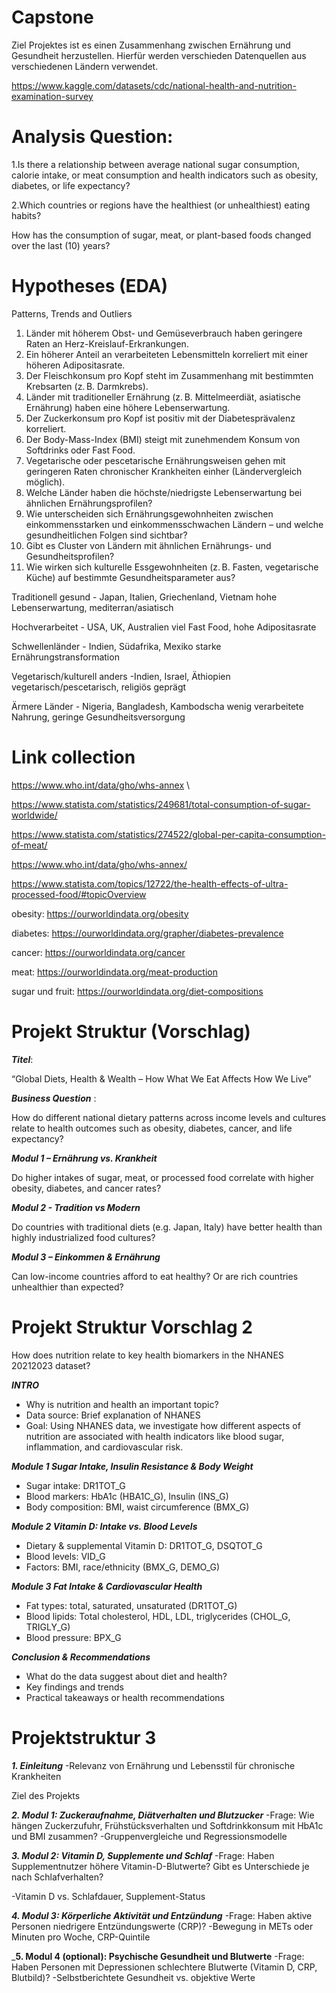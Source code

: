 # Capstone

Ziel Projektes ist es einen Zusammenhang zwischen Ernährung und Gesundheit herzustellen. Hierfür werden verschieden Datenquellen aus verschiedenen Ländern verwendet.

https://www.kaggle.com/datasets/cdc/national-health-and-nutrition-examination-survey


# Analysis Question:
1.Is there a relationship between average national sugar consumption, calorie intake, or meat consumption and health indicators such as obesity, diabetes, or life expectancy?

2.Which countries or regions have the healthiest (or unhealthiest) eating habits?

How has the consumption of sugar, meat, or plant-based foods changed over the last (10) years?


# Hypotheses (EDA)
Patterns, Trends and Outliers 
1. Länder mit höherem Obst- und Gemüseverbrauch haben geringere Raten an Herz-Kreislauf-Erkrankungen.
2. Ein höherer Anteil an verarbeiteten Lebensmitteln korreliert mit einer höheren Adipositasrate.
3. Der Fleischkonsum pro Kopf steht im Zusammenhang mit bestimmten Krebsarten (z. B. Darmkrebs).
4. Länder mit traditioneller Ernährung (z. B. Mittelmeerdiät, asiatische Ernährung) haben eine höhere Lebenserwartung.
5. Der Zuckerkonsum pro Kopf ist positiv mit der Diabetesprävalenz korreliert.
6. Der Body-Mass-Index (BMI) steigt mit zunehmendem Konsum von Softdrinks oder Fast Food.
7.  Vegetarische oder pescetarische Ernährungsweisen gehen mit geringeren Raten chronischer Krankheiten einher (Ländervergleich möglich).
8. Welche Länder haben die höchste/niedrigste Lebenserwartung bei ähnlichen Ernährungsprofilen?
9. Wie unterscheiden sich Ernährungsgewohnheiten zwischen einkommensstarken und einkommensschwachen Ländern – und welche gesundheitlichen Folgen sind sichtbar?
10. Gibt es Cluster von Ländern mit ähnlichen Ernährungs- und Gesundheitsprofilen?
11. Wie wirken sich kulturelle Essgewohnheiten (z. B. Fasten, vegetarische Küche) auf bestimmte Gesundheitsparameter aus?




Traditionell gesund -	Japan, Italien, Griechenland, Vietnam	hohe Lebenserwartung, mediterran/asiatisch

Hochverarbeitet - USA, UK, Australien	viel Fast Food, hohe Adipositasrate

Schwellenländer - 	Indien, Südafrika, Mexiko	starke Ernährungstransformation

Vegetarisch/kulturell anders -Indien, Israel, Äthiopien	vegetarisch/pescetarisch, religiös geprägt

Ärmere Länder -	Nigeria, Bangladesh, Kambodscha	wenig verarbeitete Nahrung, geringe Gesundheitsversorgung



# Link collection

https://www.who.int/data/gho/whs-annex \


https://www.statista.com/statistics/249681/total-consumption-of-sugar-worldwide/

https://www.statista.com/statistics/274522/global-per-capita-consumption-of-meat/

https://www.who.int/data/gho/whs-annex/

https://www.statista.com/topics/12722/the-health-effects-of-ultra-processed-food/#topicOverview

obesity:
https://ourworldindata.org/obesity

diabetes:
https://ourworldindata.org/grapher/diabetes-prevalence

cancer:
https://ourworldindata.org/cancer

meat:
https://ourworldindata.org/meat-production

sugar und fruit:
https://ourworldindata.org/diet-compositions


# Projekt Struktur (Vorschlag)

___Titel___:

“Global Diets, Health & Wealth – How What We Eat Affects How We Live”


___Business Question___ :

How do different national dietary patterns across income levels and cultures relate to health outcomes such as obesity, diabetes, cancer, and life expectancy?


___Modul 1 – Ernährung vs. Krankheit___

Do higher intakes of sugar, meat, or processed food correlate with higher obesity, diabetes, and cancer rates?

___Modul 2 - Tradition vs Modern___


Do countries with traditional diets (e.g. Japan, Italy) have better health than highly industrialized food cultures?


___Modul 3 – Einkommen & Ernährung___

Can low-income countries afford to eat healthy? Or are rich countries unhealthier than expected?




# Projekt Struktur Vorschlag 2

How does nutrition relate to key health biomarkers in the NHANES 20212023 dataset?

___INTRO___
- Why is nutrition and health an important topic?
- Data source: Brief explanation of NHANES
- Goal: Using NHANES data, we investigate how different aspects of nutrition are associated with health indicators like
blood sugar, inflammation, and cardiovascular risk.


___Module 1 Sugar Intake, Insulin Resistance & Body Weight___
- Sugar intake: DR1TOT_G
- Blood markers: HbA1c (HBA1C_G), Insulin (INS_G)
- Body composition: BMI, waist circumference (BMX_G)

___Module 2 Vitamin D: Intake vs. Blood Levels___
- Dietary & supplemental Vitamin D: DR1TOT_G, DSQTOT_G
- Blood levels: VID_G
- Factors: BMI, race/ethnicity (BMX_G, DEMO_G)

___Module 3 Fat Intake & Cardiovascular Health___
- Fat types: total, saturated, unsaturated (DR1TOT_G)
- Blood lipids: Total cholesterol, HDL, LDL, triglycerides (CHOL_G, TRIGLY_G)
- Blood pressure: BPX_G

___Conclusion & Recommendations___
- What do the data suggest about diet and health?
- Key findings and trends
- Practical takeaways or health recommendations


# Projektstruktur 3
___1. Einleitung___
-Relevanz von Ernährung und Lebensstil für chronische Krankheiten


Ziel des Projekts

___2. Modul 1: Zuckeraufnahme, Diätverhalten und Blutzucker___
-Frage: Wie hängen Zuckerzufuhr, Frühstücksverhalten und Softdrinkkonsum mit HbA1c und BMI zusammen?
-Gruppenvergleiche und Regressionsmodelle

___3. Modul 2: Vitamin D, Supplemente und Schlaf___
-Frage: Haben Supplementnutzer höhere Vitamin-D-Blutwerte? Gibt es Unterschiede je nach Schlafverhalten?

-Vitamin D vs. Schlafdauer, Supplement-Status


___4. Modul 3: Körperliche Aktivität und Entzündung___
-Frage: Haben aktive Personen niedrigere Entzündungswerte (CRP)?
-Bewegung in METs oder Minuten pro Woche, CRP-Quintile

___5. Modul 4 (optional): Psychische Gesundheit und Blutwerte__
-Frage: Haben Personen mit Depressionen schlechtere Blutwerte (Vitamin D, CRP, Blutbild)?
-Selbstberichtete Gesundheit vs. objektive Werte


